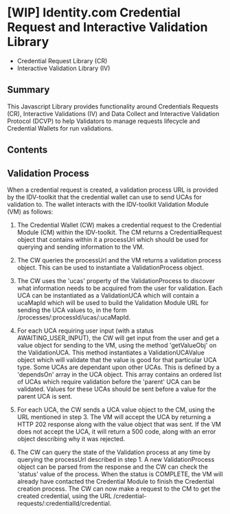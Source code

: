 # [WIP] Identity.com Credential Request and Interactive Validation Library 

- Credential Request Library (CR)
- Interactive Validation Library (IV)

## Summary

This Javascript Library provides functionality around Credentials Requests (CR), Interactive Validations (IV) and Data Collect and Interactive Validation Protocol (DCVP) to help Validators to manage requests lifecycle and Credential Wallets for run validations.

## Contents

## Validation Process

When a credential request is created, a validation process URL is provided by the IDV-toolkit that the credential wallet can use to send UCAs for validation to. The wallet interacts with the IDV-toolkit Validation Module (VM) as follows:

1. The Credential Wallet (CW) makes a credential request to the Credential Module (CM) within the IDV-toolkit. The CM returns a CredentialRequest object that contains within it a processUrl which should be used for querying and sending information to the VM.

2. The CW queries the processUrl and the VM returns a validation process object. This can be used to instantiate a ValidationProcess object.

3. The CW uses the 'ucas' property of the ValidationProcess to discover what information needs to be acquired from the user for validation. Each UCA can be instantiated as a ValidationUCA which will contain a ucaMapId which will be used to build the Validation Module URL for sending the UCA values to, in the form /processes/:processId/ucas/:ucaMapId.

4. For each UCA requiring user input (with a status AWAITING_USER_INPUT), the CW will get input from the user and get a value object for sending to the VM, using the method 'getValueObj' on the ValidationUCA. This method instantiates a ValidationUCAValue object which will validate that the value is good for that particular UCA type. Some UCAs are dependant upon other UCAs. This is defined by a 'dependsOn' array in the UCA object. This array contains an ordered list of UCAs which require validation before the 'parent' UCA can be validated. Values for these UCAs should be sent before a value for the parent UCA is sent.

5. For each UCA, the CW sends a UCA value object to the CM, using the URL mentioned in step 3. The VM will accept the UCA by returning a HTTP 202 response along with the value object that was sent. If the VM does not accept the UCA, it will return a 500 code, along with an error object describing why it was rejected.

6. The CW can query the state of the Validation process at any time by querying the processUrl described in step 1. A new ValidationProcess object can be parsed from the response and the CW can check the 'status' value of the process. When the status is COMPLETE, the VM will already have contacted the Credential Module to finish the Credential creation process. The CW can now make a request to the CM to get the created credential, using the URL /credential-requests/:credentialId/credential.